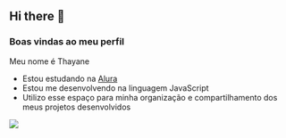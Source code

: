 ## Hi there 👋

### Boas vindas ao meu perfil

Meu nome é Thayane

- Estou estudando na [Alura](https://www.alura.com.br)
- Estou me desenvolvendo na linguagem JavaScript
- Utilizo esse espaço para minha organização e compartilhamento dos meus projetos desenvolvidos

![](https://tenor.com/bKO9Z.gif)
